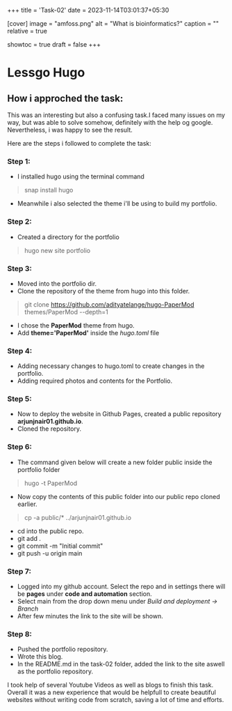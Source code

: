 +++
title = 'Task-02'
date = 2023-11-14T03:01:37+05:30

[cover]
  image = "amfoss.png"
  alt = "What is bioinformatics?"
  caption = ""
  relative = true

showtoc = true
draft = false
+++


# Lessgo Hugo


## How i approched the task:

This was an interesting but also a confusing task.I faced many issues on my way, but was able to solve somehow, definitely with the help og google. Nevertheless, i was happy to see the result.

Here are the steps i followed to complete the task:

### Step 1:
- I installed hugo using the terminal command 
> snap install hugo
- Meanwhile i also selected the theme i'll be using to build my portfolio.

### Step 2:
- Created a directory for the portfolio
> hugo new site portfolio

### Step 3:
- Moved into the portfolio dir.
- Clone the repository of the theme from hugo into this folder.
> git clone https://github.com/adityatelange/hugo-PaperMod themes/PaperMod --depth=1
- I chose the **PaperMod** theme from hugo.
- Add **theme='PaperMod'** inside the *hugo.toml* file

### Step 4:
- Adding necessary changes to hugo.toml to create changes in the portfolio.
- Adding required photos and contents for the Portfolio.

### Step 5:
- Now to deploy the website in Github Pages, created a public repository **arjunjnair01.github.io**.
- Cloned the repository.

### Step 6:
- The command given below will create a new folder public inside the portfolio folder
> hugo -t PaperMod
- Now copy the contents of this public folder into our public repo cloned earlier.
> cp -a public/* ../arjunjnair01.github.io
- cd into the public repo.
- git add .
- git commit -m "Initial commit"
- git push -u origin main

### Step 7:
- Logged into my github account. Select the repo and in settings there will be **pages** under **code and automation** section.
- Select main from the drop down menu under *Build and deployment -> Branch*
- After few minutes the link to the site will be shown.

### Step 8:
- Pushed the portfolio repository.
- Wrote this blog.
- In the README.md in the task-02 folder, added the link to the site aswell as the portfolio repository.

I took help of several Youtube Videos as well as blogs to finish this task. Overall it was a new experience that would be helpfull to create beautiful websites without writing code from scratch, saving a lot of time and efforts.
